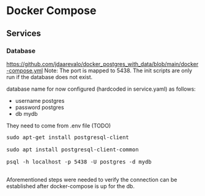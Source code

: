 # Docker Compose
## Services
### Database
https://github.com/jdaarevalo/docker_postgres_with_data/blob/main/docker-compose.yml
Note: The port is mapped to 5438. The init scripts are only run if the database does not exist.

database name for now configured (hardcoded in service.yaml) as follows:
- username postgres
- password postgres
- db mydb

They need to come from .env file (TODO)

<pre>
sudo apt-get install postgresql-client

sudo apt install postgresql-client-common

psql -h localhost -p 5438 -U postgres -d mydb

</pre>

Aforementioned steps were needed to verify the connection can be established after docker-compose is up for the db.